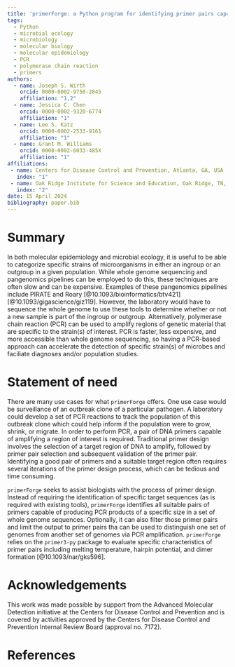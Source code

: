 ```yaml
---
title: 'primerForge: a Python program for identifying primer pairs capable of distinguishing groups of genomes from each other'
tags:
  - Python
  - microbial ecology
  - microbiology
  - molecular biology
  - molecular epidemiology
  - PCR
  - polymerase chain reaction
  - primers
authors:
  - name: Joseph S. Wirth
    orcid: 0000-0002-9750-2845
    affiliation: "1,2"
  - name: Jessica C. Chen
    orcid: 0000-0002-9320-6774
    affiliation: "1"
  - name: Lee S. Katz
    orcid: 0000-0002-2533-9161
    affiliation: "1"
  - name: Grant M. Williams
    orcid: 0000-0002-6033-485X
    affiliation: "1"
affiliations:
 - name: Centers for Disease Control and Prevention, Atlanta, GA, USA
   index: "1"
 - name: Oak Ridge Institute for Science and Education, Oak Ridge, TN, USA
   index: "2"
date: 15 April 2024
bibliography: paper.bib
---
```

# Summary
In both molecular epidemiology and microbial ecology, it is useful to be able
to categorize specific strains of microorganisms in either an ingroup or an
outgroup in a given population. While whole genome sequencing and pangenomics
pipelines can be employed to do this, these techniques are often slow and can
be expensive. Examples of these pangenomics pipelines include PIRATE and Roary
[@10.1093/bioinformatics/btv421] [@10.1093/gigascience/giz119]. However, the
laboratory would have to sequence the whole genome to use these tools to
determine whether or not a new sample is part of the ingroup or outgroup.
Alternatively, polymerase chain reaction (PCR) can be used to amplify regions
of genetic material that are specific to the strain(s) of  interest. PCR is
faster, less expensive, and more accessible than whole genome sequencing, so
having a PCR-based approach can accelerate the detection of specific strain(s)
of microbes and faciliate diagnoses and/or population studies.

# Statement of need
There are many use cases for what `primerForge` offers. One use case would be
surveillance of an outbreak clone of a particular pathogen. A laboratory could
develop a set of PCR reactions to track the population of this outbreak clone
which could help inform if the population were to grow, shrink, or migrate. In
order to perform PCR, a pair of DNA primers capable of amplifying a region of
interest is required. Traditional primer design involves the selection of a
target region of DNA to amplify, followed by primer pair selection and
subsequent validation of the primer pair. Identifying a good pair of primers
and a suitable target region often requires several iterations of the primer
design process, which can be tedious and time consuming.

`primerForge` seeks to assist biologists with the process of primer design.
Instead of requiring the identification of specific target sequences (as is
required with existing tools), `primerForge` identifies all suitable pairs of
primers capable of producing PCR products of a specific size in a set of whole
genome sequences. Optionally, it can also filter those primer pairs and limit
the output to primer pairs tha can be used to distinguish one set of genomes
from another set of genomes via PCR amplification. `primerForge` relies on the
`primer3-py` package to evaluate specific characteristics of primer pairs
including melting temperature, hairpin potential, and dimer formation
[@10.1093/nar/gks596].

# Acknowledgements
This work was made possible by support from the Advanced Molecular Detection
initiative at the Centers for Disease Control and Prevention and is covered by
activities approved by the Centers for Disease Control and Prevention Internal
Review Board (approval no. 7172).

# References
